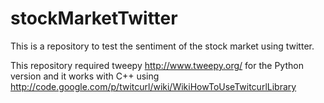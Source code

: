stockMarketTwitter
==================
This is a repository to test the sentiment of the stock market using twitter.

This repository required tweepy http://www.tweepy.org/ for the Python version and it works with C++ using http://code.google.com/p/twitcurl/wiki/WikiHowToUseTwitcurlLibrary

